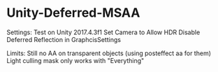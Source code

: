 # Unity-Deferred-MSAA

Settings:
Test on Unity 2017.4.3f1
Set Camera to Allow HDR
Disable Deferred Reflection in GraphcisSettings

Limits:
Still no AA on transparent objects (using posteffect aa for them)
Light culling mask only works with "Everything"
